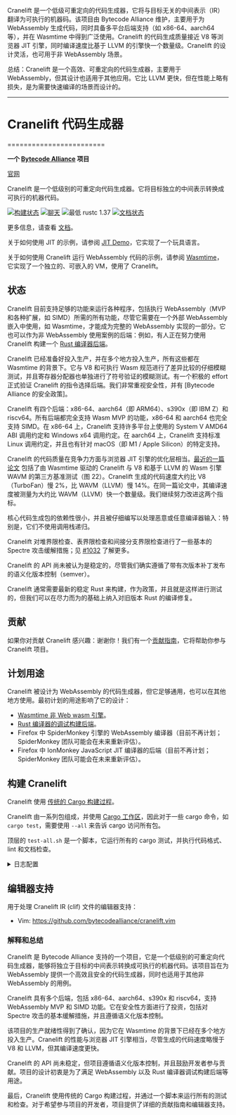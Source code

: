 Cranelift 是一个低级可重定向的代码生成器，它将与目标无关的中间表示（IR）翻译为可执行的机器码。该项目由 Bytecode Alliance 维护，主要用于为 WebAssembly 生成代码，同时具备多平台后端支持（如 x86-64、aarch64 等），并在 Wasmtime 中得到广泛使用。Cranelift 的代码生成质量接近 V8 等浏览器 JIT 引擎，同时编译速度比基于 LLVM 的引擎快一个数量级。Cranelift 的设计灵活，也可用于非 WebAssembly 场景。

总结：Cranelift 是一个高效、可重定向的代码生成器，主要用于 WebAssembly，但其设计也适用于其他应用。它比 LLVM 更快，但在性能上略有损失，是为需要快速编译的场景而设计的。

---


# Cranelift 代码生成器
========================

**一个 [Bytecode Alliance][BA] 项目**

[官网](https://cranelift.dev/)

Cranelift 是一个低级别的可重定向代码生成器。它将目标独立的中间表示转换成可执行的机器代码。

[BA]: https://bytecodealliance.org/ 
[![构建状态](https://github.com/bytecodealliance/wasmtime/workflows/CI/badge.svg)](https://github.com/bytecodealliance/wasmtime/actions) 
[![聊天](https://img.shields.io/badge/chat-zulip-brightgreen.svg)](https://bytecodealliance.zulipchat.com/#narrow/stream/217117-cranelift/topic/general) 
![最低 rustc 1.37](https://img.shields.io/badge/rustc-1.37+-green.svg) 
[![文档状态](https://docs.rs/cranelift/badge.svg)](https://docs.rs/cranelift) 

更多信息，请查看 [文档](docs/index.md)。

关于如何使用 JIT 的示例，请参阅 [JIT Demo]，它实现了一个玩具语言。

[JIT Demo]: https://github.com/bytecodealliance/cranelift-jit-demo 

关于如何使用 Cranelift 运行 WebAssembly 代码的示例，请参阅 [Wasmtime]，它实现了一个独立的、可嵌入的 VM，使用了 Cranelift。

[Wasmtime]: https://github.com/bytecodealliance/wasmtime 

状态
------

Cranelift 目前支持足够的功能来运行各种程序，包括执行 WebAssembly（MVP 和各种扩展，如 SIMD）所需的所有功能，尽管它需要在一个外部 WebAssembly 嵌入中使用，如 Wasmtime，才能成为完整的 WebAssembly 实现的一部分。它也可以作为非 WebAssembly 使用案例的后端：例如，有人正在努力使用 Cranelift 构建一个 [Rust 编译器后端]。

Cranelift 已经准备好投入生产，并在多个地方投入生产，所有这些都在 Wasmtime 的背景下。它与 V8 和可执行 Wasm 规范进行了差异比较的仔细模糊测试，并且寄存器分配器也单独进行了符号验证的模糊测试。有一个积极的 effort 正式验证 Cranelift 的指令选择后端。我们非常重视安全性，并有 [Bytecode Alliance 的安全政策]。

Cranelift 有四个后端：x86-64、aarch64（即 ARM64）、s390x（即 IBM Z）和 riscv64。所有后端都完全支持 Wasm MVP 的功能，x86-64 和 aarch64 也完全支持 SIMD。在 x86-64 上，Cranelift 支持许多平台上使用的 System V AMD64 ABI 调用约定和 Windows x64 调用约定。在 aarch64 上，Cranelift 支持标准 Linux 调用约定，并且也有针对 macOS（即 M1 / Apple Silicon）的特定支持。

Cranelift 的代码质量在竞争力方面与浏览器 JIT 引擎的优化层相当。[最近的一篇论文] 包括了由 Wasmtime 驱动的 Cranelift 与 V8 和基于 LLVM 的 Wasm 引擎 WAVM 的第三方基准测试（图 22）。Cranelift 生成的代码速度大约比 V8（TurboFan）慢 2%，比 WAVM（LLVM）慢 14%。在同一篇论文中，其编译速度被测量为大约比 WAVM（LLVM）快一个数量级。我们继续努力改进这两个指标。

[Rust 编译器后端]: https://github.com/bjorn3/rustc_codegen_cranelift 
[安全政策]: https://bytecodealliance.org/security 
[最近的一篇论文]: https://arxiv.org/abs/2011.13127 

核心代码生成包的依赖性很小，并且被仔细编写以处理恶意或任意编译器输入：特别是，它们不使用调用栈递归。

Cranelift 对堆界限检查、表界限检查和间接分支界限检查进行了一些基本的 Spectre 攻击缓解措施；见 [#1032] 了解更多。

[#1032]: https://github.com/bytecodealliance/wasmtime/issues/1032 

Cranelift 的 API 尚未被认为是稳定的，尽管我们确实遵循了带有次版本补丁发布的语义化版本控制（semver）。

Cranelift 通常需要最新的稳定 Rust 来构建，作为政策，并且就是这样进行测试的，但我们可以在尽力而为的基础上纳入对旧版本 Rust 的编译修复。

贡献
------------

如果你对贡献 Cranelift 感兴趣：谢谢你！我们有一个[贡献指南]，它将帮助你参与 Cranelift 项目。

[贡献指南]: https://bytecodealliance.github.io/wasmtime/contributing.html 

计划用途
------------

Cranelift 被设计为 WebAssembly 的代码生成器，但它足够通用，也可以在其他地方使用。最初计划的用途影响了它的设计：

- [Wasmtime 非 Web wasm 引擎](https://github.com/bytecodealliance/wasmtime)。
- [Rust 编译器的调试构建后端](rustc.md)。
- Firefox 中 SpiderMonkey 引擎的 WebAssembly 编译器（目前不再计划；SpiderMonkey 团队可能会在未来重新评估）。
- Firefox 中 IonMonkey JavaScript JIT 编译器的后端（目前不再计划；SpiderMonkey 团队可能会在未来重新评估）。

构建 Cranelift
------------------

Cranelift 使用 [传统的 Cargo 构建过程](https://doc.rust-lang.org/cargo/guide/working-on-an-existing-project.html)。

Cranelift 由一系列包组成，并使用 [Cargo 工作区](https://doc.rust-lang.org/book/ch14-03-cargo-workspaces.html)，因此对于一些 cargo 命令，如 `cargo test`，需要使用 `--all` 来告诉 cargo 访问所有包。

顶层的 `test-all.sh` 是一个脚本，它运行所有的 cargo 测试，并执行代码格式、lint 和文档检查。

<details>
<summary>日志配置</summary>

Cranelift 使用 `log` 包在不同级别记录消息。它没有指定最大的日志级别，因此嵌入者可以选择它应该是什么；然而，这可能会影响 Cranelift 的代码大小。你可以使用 `log` 功能来降低最大日志级别。例如，如果你想在发布模式下将日志级别限制为 `warn` 消息及以上：

```rust
[dependency.log]
...
features = ["release_max_level_warn"]
```
</details>

编辑器支持
--------------

用于处理 Cranelift IR (clif) 文件的编辑器支持：

 - Vim: https://github.com/bytecodealliance/cranelift.vim 


### 解释和总结

Cranelift 是 Bytecode Alliance 支持的一个项目，它是一个低级别的可重定向代码生成器，能够将独立于目标的中间表示转换成可执行的机器代码。该项目旨在为 WebAssembly 提供一个高效且安全的代码生成器，同时也适用于其他非 WebAssembly 的用例。

Cranelift 具有多个后端，包括 x86-64、aarch64、s390x 和 riscv64，支持 WebAssembly MVP 和 SIMD 功能。它在安全性方面进行了投资，包括对 Spectre 攻击的基本缓解措施，并且遵循语义化版本控制。

该项目的生产就绪性得到了确认，因为它在 Wasmtime 的背景下已经在多个地方投入生产。Cranelift 的性能与浏览器 JIT 引擎相当，尽管生成的代码速度略慢于 V8 和 LLVM，但其编译速度更快。

Cranelift 的 API 尚未稳定，但项目遵循语义化版本控制，并且鼓励开发者参与贡献。项目的设计初衷是为了满足 WebAssembly 以及 Rust 编译器调试构建后端等用途。

最后，Cranelift 使用传统的 Cargo 构建过程，并通过一个脚本来运行所有的测试和检查。对于希望参与项目的开发者，项目提供了详细的贡献指南和编辑器支持。
